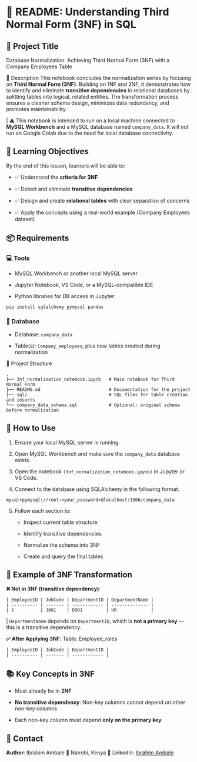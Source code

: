 # 📘 README: Understanding Third Normal Form (3NF) in SQL
## 🧠 Project Title
Database Normalization: Achieving Third Normal Form (3NF) with a Company Employees Table

📝 Description
This notebook concludes the normalization series by focusing on **Third Normal Form (3NF)**. Building on 1NF and 2NF, it demonstrates how to identify and eliminate **transitive dependencies** in relational databases by splitting tables into logical, related entities. The transformation process ensures a cleaner schema design, minimizes data redundancy, and promotes maintainability.

| ⚠️ This notebook is intended to run on a local machine connected to **MySQL Workbench** and a MySQL database named `company_data`. It will not run on Google Colab due to the need for local database connectivity.


## 🎯 Learning Objectives
By the end of this lesson, learners will be able to:

- ✅ Understand the **criteria for 3NF**

- ✅ Detect and eliminate **transitive dependencies**

- ✅ Design and create **relational tables** with clear separation of concerns

- ✅ Apply the concepts using a real-world example (Company Employees dataset)

## 📦 Requirements
### 💻 Tools
- MySQL Workbench or another local MySQL server

- Jupyter Notebook, VS Code, or a MySQL-compatible IDE

- Python libraries for DB access in Jupyter:
```
pip install sqlalchemy pymysql pandas
```
### 📁 Database
- Database: `company_data`

- Table(s): `Company_employees`, plus new tables created during normalization

🧱 Project Structure
```
.
├── 3nf_normalization_notebook.ipynb   # Main notebook for Third Normal Form
├── README.md                          # Documentation for the project
├── sql/                               # SQL files for table creation and inserts
└── company_data_schema.sql            # Optional: original schema before normalization
```
## 🔧 How to Use
1. Ensure your local MySQL server is running.

2. Open MySQL Workbench and make sure the `company_data` database exists.

3. Open the notebook `(3nf_normalization_notebook.ipynb)` in Jupyter or VS Code.

4. Connect to the database using SQLAlchemy in the following format:
```
mysql+pymysql://root:<your_password>@localhost:3306/company_data
```
5. Follow each section to:

    - Inspect current table structure
    
    - Identify transitive dependencies
    
    - Normalize the schema into 3NF
    
    - Create and query the final tables
  
## 🧪 Example of 3NF Transformation
**❌ Not in 3NF (transitive dependency)**:
```
| EmployeeID | JobCode | DepartmentID | DepartmentName |
| ---------- | ------- | ------------ | -------------- |
| 1          | J001    | D001         | HR             |
```
| `DepartmentName` depends on `DepartmentID`, which is **not a primary key** — this is a transitive dependency.

**✅ After Applying 3NF**:
Table: Employee_roles
```
| EmployeeID | JobCode | DepartmentID |
| ---------- | ------- | ------------ |
```
## 📚 Key Concepts in 3NF
- Must already be in **2NF**

- **No transitive dependency**: Non-key columns cannot depend on other non-key columns

- Each non-key column must depend **only on the primary key**

## 📧 Contact
**Author**: Ibrahim Ambale
📍 Nairobi, Kenya
🔗 LinkedIn: [Ibrahim Ambale](https://linkedin.com/in/ibrahim-ambale/)

